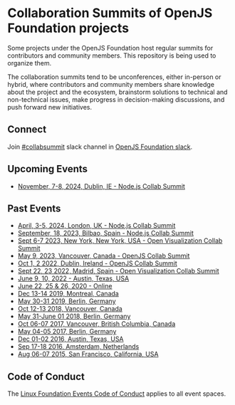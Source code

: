 # Collaboration Summits of OpenJS Foundation projects

Some projects under the OpenJS Foundation host regular summits for contributors and community members. This repository is being used to organize them.

The collaboration summits tend to be unconferences, either in-person or hybrid, where contributors and community members share knowledge about the project and the ecosystem, brainstorm solutions to technical and non-technical issues, make progress in decision-making discussions, and push forward new initiatives.

## Connect

Join [#collabsummit](https://openjs-foundation.slack.com/archives/CPE10404W) slack channel in [OpenJS Foundation slack](https://slack-invite.openjsf.org/).

## Upcoming Events

- [November, 7-8, 2024, Dublin, IE - Node.js Collab Summit](https://github.com/openjs-foundation/summit/issues/419)

## Past Events

- [April, 3-5, 2024, London, UK - Node.js Collab Summit](https://github.com/openjs-foundation/summit/issues/387)
- [September, 18, 2023, Bilbao, Spain - Node.js Collab Summit](https://github.com/openjs-foundation/summit/issues/360)
- [Sept 6-7 2023, New York, New York, USA - Open Visualization Collab Summit](https://github.com/openjs-foundation/summit/issues/373)
- [May 9, 2023, Vancouver, Canada - OpenJS Collab Summit](https://github.com/openjs-foundation/summit/issues/343)
- [Oct 1, 2 2022, Dublin, Ireland - OpenJS Collab Summit](https://github.com/openjs-foundation/summit/issues/323)
- [Sept 22, 23 2022, Madrid, Spain - Open Visualization Collab Summit](https://github.com/openjs-foundation/summit/issues/328)
- [June 9, 10, 2022 - Austin, Texas, USA](https://github.com/openjs-foundation/summit/issues/310)
- [June 22, 25 & 26, 2020 - Online](https://github.com/openjs-foundation/summit/issues/236)
- [Dec 13-14 2019, Montreal, Canada](https://github.com/openjs-foundation/summit/issues/202)
- [May 30-31 2019, Berlin, Germany](https://github.com/nodejs/summit/issues/135)
- [Oct 12-13 2018, Vancouver, Canada](https://github.com/nodejs/summit/issues/59)
- [May 31-June 01 2018, Berlin, Germany](https://github.com/nodejs/summit/issues/60)
- [Oct 06-07 2017, Vancouver, British Columbia, Canada](https://github.com/nodejs/summit/issues/44)
- [May 04-05 2017, Berlin, Germany](https://github.com/nodejs/summit/issues/39)
- [Dec 01-02 2016, Austin, Texas, USA](https://github.com/nodejs/summit/issues/35)
- [Sep 17-18 2016, Amsterdam, Netherlands](https://github.com/nodejs/summit/issues/16)
- [Aug 06-07 2015, San Francisco, California, USA](https://github.com/nodejs/summit/issues/1)

## Code of Conduct

The [Linux Foundation Events Code of Conduct](https://events.linuxfoundation.org/about/code-of-conduct/) applies to all event spaces.
